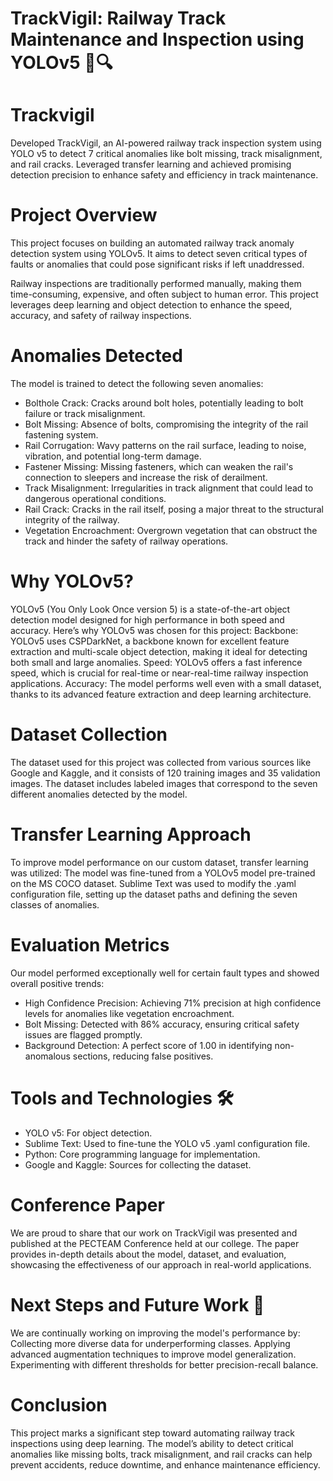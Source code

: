 # TrackVigil: Railway Track Maintenance and Inspection using YOLOv5 🚆🔍

# Trackvigil
Developed TrackVigil, an AI-powered railway track inspection system using YOLO v5 to detect 7 critical anomalies like bolt missing, track misalignment, and rail cracks. Leveraged transfer learning and achieved promising detection precision to enhance safety and efficiency in track maintenance.

# Project Overview
This project focuses on building an automated railway track anomaly detection system using YOLOv5. It aims to detect seven critical types of faults or anomalies that could pose significant risks if left unaddressed.

Railway inspections are traditionally performed manually, making them time-consuming, expensive, and often subject to human error. This project leverages deep learning and object detection to enhance the speed, accuracy, and safety of railway inspections.

# Anomalies Detected
The model is trained to detect the following seven anomalies:
- Bolthole Crack: Cracks around bolt holes, potentially leading to bolt failure or track misalignment.
- Bolt Missing: Absence of bolts, compromising the integrity of the rail fastening system.
- Rail Corrugation: Wavy patterns on the rail surface, leading to noise, vibration, and potential long-term damage.
- Fastener Missing: Missing fasteners, which can weaken the rail's connection to sleepers and increase the risk of derailment.
- Track Misalignment: Irregularities in track alignment that could lead to dangerous operational conditions.
- Rail Crack: Cracks in the rail itself, posing a major threat to the structural integrity of the railway.
- Vegetation Encroachment: Overgrown vegetation that can obstruct the track and hinder the safety of railway operations.
  
# Why YOLOv5?
YOLOv5 (You Only Look Once version 5) is a state-of-the-art object detection model designed for high performance in both speed and accuracy. Here’s why YOLOv5 was chosen for this project:
Backbone: YOLOv5 uses CSPDarkNet, a backbone known for excellent feature extraction and multi-scale object detection, making it ideal for detecting both small and large anomalies.
Speed: YOLOv5 offers a fast inference speed, which is crucial for real-time or near-real-time railway inspection applications.
Accuracy: The model performs well even with a small dataset, thanks to its advanced feature extraction and deep learning architecture.

# Dataset Collection
The dataset used for this project was collected from various sources like Google and Kaggle, and it consists of 120 training images and 35 validation images. The dataset includes labeled images that correspond to the seven different anomalies detected by the model.


# Transfer Learning Approach
To improve model performance on our custom dataset, transfer learning was utilized:
The model was fine-tuned from a YOLOv5 model pre-trained on the MS COCO dataset.
Sublime Text was used to modify the .yaml configuration file, setting up the dataset paths and defining the seven classes of anomalies.

# Evaluation Metrics
Our model performed exceptionally well for certain fault types and showed overall positive trends:
- High Confidence Precision: Achieving 71% precision at high confidence levels for anomalies like vegetation encroachment.
- Bolt Missing: Detected with 86% accuracy, ensuring critical safety issues are flagged promptly.
- Background Detection: A perfect score of 1.00 in identifying non-anomalous sections, reducing false positives.
  
# Tools and Technologies 🛠️
- YOLO v5: For object detection.
- Sublime Text: Used to fine-tune the YOLO v5 .yaml configuration file.
- Python: Core programming language for implementation.
- Google and Kaggle: Sources for collecting the dataset.

# Conference Paper
We are proud to share that our work on TrackVigil was presented and published at the PECTEAM Conference held at our college. The paper provides in-depth details about the model, dataset, and evaluation, showcasing the effectiveness of our approach in real-world applications.

# Next Steps and Future Work 🔄
We are continually working on improving the model's performance by:
Collecting more diverse data for underperforming classes.
Applying advanced augmentation techniques to improve model generalization.
Experimenting with different thresholds for better precision-recall balance.

# Conclusion
This project marks a significant step toward automating railway track inspections using deep learning. The model’s ability to detect critical anomalies like missing bolts, track misalignment, and rail cracks can help prevent accidents, reduce downtime, and enhance maintenance efficiency.

